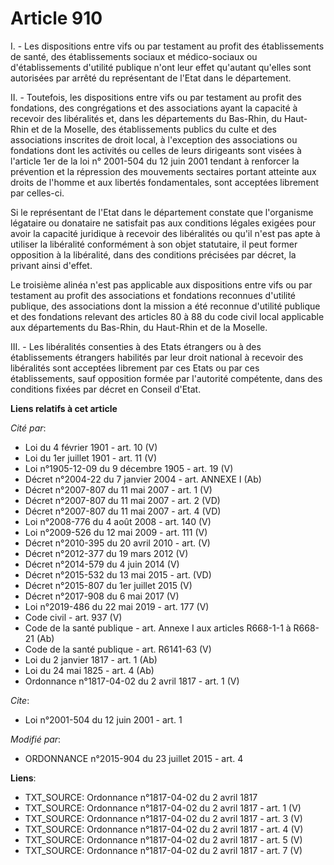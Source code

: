 # Article 910

I. - Les dispositions entre vifs ou par testament au profit des établissements de santé, des établissements sociaux et
médico-sociaux ou d'établissements d'utilité publique n'ont leur effet qu'autant qu'elles sont autorisées par arrêté du
représentant de l'Etat dans le département. 

II. - Toutefois, les dispositions entre vifs ou par testament au profit des fondations, des congrégations et des associations
ayant la capacité à recevoir des libéralités et, dans les départements du Bas-Rhin, du Haut-Rhin et de la Moselle, des
établissements publics du culte et des associations inscrites de droit local, à l'exception des associations ou fondations
dont les activités ou celles de leurs dirigeants sont visées à l'article 1er de la loi n° 2001-504 du 12 juin 2001 tendant à
renforcer la prévention et la répression des mouvements sectaires portant atteinte aux droits de l'homme et aux libertés
fondamentales, sont acceptées librement par celles-ci. 

Si le représentant de l'Etat dans le département constate que l'organisme légataire ou donataire ne satisfait pas aux
conditions légales exigées pour avoir la capacité juridique à recevoir des libéralités ou qu'il n'est pas apte à utiliser la
libéralité conformément à son objet statutaire, il peut former opposition à la libéralité, dans des conditions précisées par
décret, la privant ainsi d'effet.

Le troisième alinéa n'est pas applicable aux dispositions entre vifs ou par testament au profit des associations et
fondations reconnues d'utilité publique, des associations dont la mission a été reconnue d'utilité publique et des fondations
relevant des articles 80 à 88 du code civil local applicable aux départements du Bas-Rhin, du Haut-Rhin et de la Moselle. 

III. - Les libéralités consenties à des Etats étrangers ou à des établissements étrangers habilités par leur droit national à
recevoir des libéralités sont acceptées librement par ces Etats ou par ces établissements, sauf opposition formée par
l'autorité compétente, dans des conditions fixées par décret en Conseil d'Etat.

**Liens relatifs à cet article**

_Cité par_:

  - Loi du 4 février 1901 - art. 10 (V)
  - Loi du 1er juillet 1901 - art. 11 (V)
  - Loi n°1905-12-09 du 9 décembre 1905 - art. 19 (V)
  - Décret n°2004-22 du 7 janvier 2004 - art. ANNEXE I (Ab)
  - Décret n°2007-807 du 11 mai 2007 - art. 1 (V)
  - Décret n°2007-807 du 11 mai 2007 - art. 2 (VD)
  - Décret n°2007-807 du 11 mai 2007 - art. 4 (VD)
  - Loi n°2008-776 du 4 août 2008 - art. 140 (V)
  - Loi n°2009-526 du 12 mai 2009 - art. 111 (V)
  - Décret n°2010-395 du 20 avril 2010 - art. (V)
  - Décret n°2012-377  du 19 mars 2012 (V)
  - Décret n°2014-579 du 4 juin 2014 (V)
  - Décret n°2015-532 du 13 mai 2015 - art. (VD)
  - Décret n°2015-807 du 1er juillet 2015 (V)
  - Décret n°2017-908 du 6 mai 2017 (V)
  - Loi n°2019-486 du 22 mai 2019 - art. 177 (V)
  - Code civil - art. 937 (V)
  - Code de la santé publique - art. Annexe I aux articles R668-1-1 à R668-21 (Ab)
  - Code de la santé publique - art. R6141-63 (V)
  - Loi du 2 janvier 1817 - art. 1 (Ab)
  - Loi du 24 mai 1825 - art. 4 (Ab)
  - Ordonnance n°1817-04-02 du 2 avril 1817 - art. 1 (V)

_Cite_:

  - Loi n°2001-504 du 12 juin 2001 - art. 1

_Modifié par_:

  - ORDONNANCE n°2015-904 du 23 juillet 2015 - art. 4

**Liens**:

  - TXT_SOURCE: Ordonnance n°1817-04-02 du 2 avril 1817
  - TXT_SOURCE: Ordonnance n°1817-04-02 du 2 avril 1817 - art. 1 (V)
  - TXT_SOURCE: Ordonnance n°1817-04-02 du 2 avril 1817 - art. 3 (V)
  - TXT_SOURCE: Ordonnance n°1817-04-02 du 2 avril 1817 - art. 4 (V)
  - TXT_SOURCE: Ordonnance n°1817-04-02 du 2 avril 1817 - art. 5 (V)
  - TXT_SOURCE: Ordonnance n°1817-04-02 du 2 avril 1817 - art. 7 (V)
